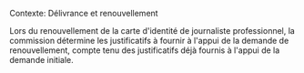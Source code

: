 Contexte: Délivrance et renouvellement

Lors du renouvellement de la carte d'identité de journaliste professionnel, la commission détermine les justificatifs à fournir à l'appui de la demande de renouvellement, compte tenu des justificatifs déjà fournis à l'appui de la demande initiale.
